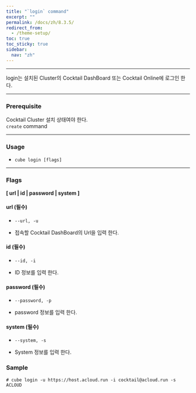 ```yaml
---
title: "`login` command"
excerpt: ""
permalink: /docs/zh/8.3.5/
redirect_from:
  - /theme-setup/
toc: true
toc_sticky: true
sidebar:
  nav: "zh"
---
```


---
login는 설치된 Cluster의 Cocktail DashBoard 또는 Cocktail Online에 로그인 한다.

---
### Prerequisite
Cocktail Cluster 설치 상태여야 한다.  
`create` command 

----
### Usage

* `cube login [flags]`

----
### Flags  
**[ url | id | password | system ]**

#### url (필수)

* `--url, -u`

* 접속할 Cocktail DashBoard의 Url을 입력 한다.


#### id (필수)

* `--id, -i`

* ID 정보를 입력 한다.


#### password (필수)

* `--password, -p`

* password 정보를 입력 한다.

#### system (필수)

* `--system, -s`

* System 정보를 입력 한다.



### Sample
```
# cube login -u https://host.acloud.run -i cocktail@acloud.run -s ACLOUD
```